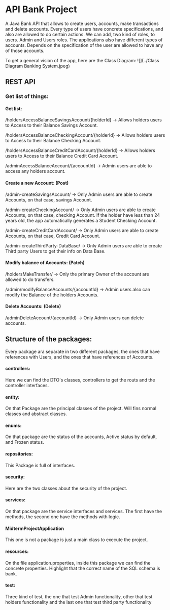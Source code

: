 # API Bank Project

A Java Bank API that allows to create users, accounts, make transactions and delete accounts. Every type of users have concrete
specifications, and also are allowed to do certain actions.
We can add, two kind of roles, to users. Admin and Users roles.
The applications also have different types of accounts. Depends on the specification of the user are allowed to have 
any of those accounts.

To get a general vision of the app, here are the Class Diagram:
![](../Class Diagram Banking System.jpeg)

## REST API

### Get list of things:
#### Get list:

/holdersAccessBalanceSavingsAccount/{holderId} -> Allows holders users to Access to their Balance Savings Account.

/holdersAccessBalanceCheckingAccount/{holderId} -> Allows holders users to Access to their Balance Checking Account.

/holdersAccessBalanceCreditCardAccount/{holderId} -> Allows holders users to Access to their Balance Credit Card Account.

/adminAccessBalanceAccount/{accountId} -> Admin users are able to access any holders account.

#### Create a new Account: (Post)
/admin-createSavingsAccount/ -> Only Admin users are able to create Accounts, on that case, savings Account.

/admin-createCheckingAccount/ -> Only Admin users are able to create Accounts, on that case, checking Account. If the holder
have less than 24 years old, the app automatically generates a Student Checking Account.

/admin-createCreditCardAccount/ -> Only Admin users are able to create Accounts, on that case, Credit Card Account.

/admin-createThirdParty-DataBase/ -> Only Admin users are able to create Third party Users to get their info on Data Base.

#### Modify balance of Accounts: (Patch)
/holdersMakeTransfer/ -> Only the primary Owner of the account are allowed to do transfers.

/admin/modifyBalanceAccounts/{accountId} -> Admin users also can modify the Balance of the holders Accounts.

#### Delete Accounts: (Delete)
/adminDeleteAccount/{accountId} -> Only Admin users can delete accounts.


## Structure of the packages:

Every package ara separate in two different packages, the ones that have references with Users, and the ones that have
references of Accounts.

#### controllers:
Here we can find the DTO's classes, controllers to get the routs and the controller interfaces.

#### entity:
On that Package are the principal classes of the project. Will fins normal classes and abstract classes.

#### enums:
On that package are the status of the accounts, Active status by default, and Frozen status.

#### repositories:
This Package is full of interfaces.

#### security:
Here are the two classes about the security of the project.

#### services:
On that package are the service interfaces and services. The first have the methods, the second one have the methods with logic.

#### MidtermProjectApplication
This one is not a package is just a main class to execute the project.

#### resources:
On the file application.properties, inside this package we can find the concrete properties. Highlight that the correct
name of the SQL schema is bank. 

#### test:
Three kind of test, the one that test Admin functionality, other that test holders functionality and the last one that test
third party functionality

